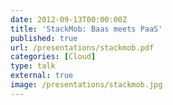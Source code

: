 ```yaml
---
date: 2012-09-13T00:00:00Z
title: 'StackMob: Baas meets PaaS'
published: true
url: /presentations/stackmob.pdf
categories: [Cloud]
type: talk
external: true
image: /presentations/stackmob.jpg
---
```

